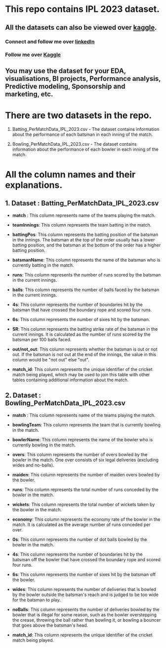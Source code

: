 # This repo contains IPL 2023 dataset.

## All the datasets can also be viewed over [kaggle](https://www.kaggle.com/datasets/adityaazad79/ipl-2023-dataset).

### Connect and follow me over [linkedIn](https://www.linkedin.com/in/adityaazad79)

### Follow me over [Kaggle](https://www.kaggle.com/adityaazad79)

## You may use the dataset for your EDA, visualisations, BI projects, Performance analysis, Predictive modeling, Sponsorship and marketing, etc.

# There are two datasets in the repo.

1. Batting_PerMatchData_IPL_2023.csv - The dataset contains information about the performance of each batsman in each inning of the match.

2. Bowling_PerMatchData_IPL_2023.csv - The dataset contains information about the performance of each bowler in each inning of the match.

# All the column names and their explanations.
## 1. Dataset : Batting_PerMatchData_IPL_2023.csv

- **match** : This column represents name of the teams playing the match.

- **teamInnings**: This column represents the team batting in the match.

- **battingPos**: This column represents the batting position of the batsman in the innings. The batsman at the top of the order usually has a lower batting position, and the batsman at the bottom of the order has a higher batting position.

- **batsmanName**: This column represents the name of the batsman who is currently batting in the match.

- **runs**: This column represents the number of runs scored by the batsman in the current innings.

- **balls**: This column represents the number of balls faced by the batsman in the current innings.

- **4s**: This column represents the number of boundaries hit by the batsman that have crossed the boundary rope and scored four runs.

- **6s**: This column represents the number of sixes hit by the batsman.

- **SR**: This column represents the batting strike rate of the batsman in the current innings. It is calculated as the number of runs scored by the batsman per 100 balls faced.

- **out/not_out**: This column represents whether the batsman is out or not out. If the batsman is not out at the end of the innings, the value in this column would be "not out" else "out".

- **match_id**: This column represents the unique identifier of the cricket match being played, which may be used to join this table with other tables containing additional information about the match.

## 2. Dataset : Bowling_PerMatchData_IPL_2023.csv

- **match** : This column represents name of the teams playing the match.

- **bowlingTeam**: This column represents the team that is currently bowling in the match.

- **bowlerName**: This column represents the name of the bowler who is currently bowling in the match.

- **overs**: This column represents the number of overs bowled by the bowler in the match. One over consists of six legal deliveries (excluding wides and no-balls).

- **maiden**: This column represents the number of maiden overs bowled by the bowler.

- **runs**: This column represents the total number of runs conceded by the bowler in the match.

- **wickets**: This column represents the total number of wickets taken by the bowler in the match.

- **economy**: This column represents the economy rate of the bowler in the match. It is calculated as the average number of runs conceded per over.

- **0s**: This column represents the number of dot balls bowled by the bowler in the match.

- **4s**: This column represents the number of boundaries hit by the batsman off the bowler that have crossed the boundary rope and scored four runs.

- **6s**: This column represents the number of sixes hit by the batsman off the bowler.

- **wides**: This column represents the number of deliveries that is bowled by the bowler outside the batsman's reach and is judged to be too wide for the batsman to play.

- **noBalls**: This column represents the number of deliveries bowled by the bowler that is illegal for some reason, such as the bowler overstepping the crease, throwing the ball rather than bowling it, or bowling a bouncer that goes above the batsman's head.

- **match_id**: This column represents the unique identifier of the cricket match being played.
